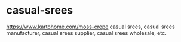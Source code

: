 # casual-srees
https://www.kartohome.com/moss-crepe casual srees, casual srees manufacturer, casual srees supplier, casual srees wholesale, etc.
